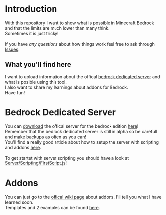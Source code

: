 # Introduction
With this repository I want to show what is possible in Minecraft Bedrock and that the limits are much lower than many think.<br/>
Sometimes it is just tricky!<br/>
<br/>
If you have <i>any questions</i> about how things work feel free to ask through <a href="https://github.com/ShortDevelopment/Minecraft-Bedrock/issues">Issues</a>.
## What you'll find here
I want to upload information about the offical <a href="https://minecraft.gamepedia.com/Bedrock_Dedicated_Server">bedrock dedicated server</a> and what is posible using this tool.<br/>
I also want to share my learnings about addons for Bedrock.<br/>
Have fun!
# Bedrock Dedicated Server
You can <a href="https://www.minecraft.net/en-us/download/server/bedrock/">download</a> the offical server for the bedrock edition <a href="https://www.minecraft.net/en-us/download/server/bedrock/">here</a>! Remember that the bedrock dedicated server is still in alpha so be carefull and make backups as often as you can!<br/>
You'll find a really good article about how to setup the server with scripting and addons <a href="https://github.com/perrochon/simple-bedrock-script/blob/master/README.md">here</a>.<br/>
<br/>
To get startet with server scripting you should have a look at <a href="Server/Scripting/FirstScript.js">Server/Scripting/FirstScript.js</a>!

# Addons
You can just go to the <a href="https://minecraft.gamepedia.com/Add-on">offical wiki page</a> about addons. I'll tell you what I have learned soon.<br/>
Templates and 2 examples can be found <a href="https://minecraft.gamepedia.com/Add-on#Templates">here</a>.
